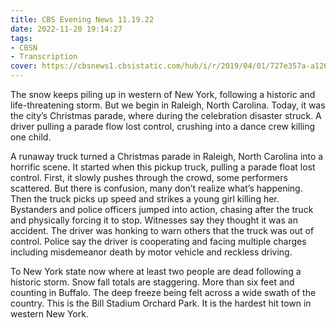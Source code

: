```yaml
---
title: CBS Evening News 11.19.22
date: 2022-11-20 19:14:27
tags:
- CBSN
- Transcription
cover: https://cbsnews1.cbsistatic.com/hub/i/r/2019/04/01/727e357a-a126-4138-a2c5-4d3222669d57/thumbnail/640x360/3ff2761028dc5c65cc4f07acd54bcd5c/cbsn2-logo-1920x1080.jpg
---
```

The snow keeps piling up in western of New York, following a historic and life-threatening storm. But we begin in Raleigh, North Carolina. Today, it was the city’s Christmas parade, where during the celebration disaster struck. A driver pulling a parade flow lost control, crushing into a dance crew killing one child. 

A runaway truck turned a Christmas parade in Raleigh, North Carolina into a horrific scene. It started when this pickup truck, pulling a parade float lost control. First, it slowly pushes through the crowd, some performers scattered. But there is confusion, many don’t realize what’s happening. Then the truck picks up speed and strikes a young girl killing her. Bystanders and police officers jumped into action, chasing after the truck and physically forcing it to stop. Witnesses say they thought it was an accident. The driver was honking to warn others that the truck was out of control. Police say the driver is cooperating and facing multiple charges including misdemeanor death by motor vehicle and reckless driving.

To New York state now where at least two people are dead following a historic storm. Snow fall totals are staggering. More than six feet and counting in Buffalo. The deep freeze being felt across a wide swath of the country. This is the Bill Stadium Orchard Park. It is the hardest hit town in western New York.
